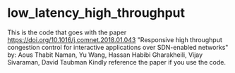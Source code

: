 # low_latency_high_throughput

This is the code that goes with the paper 
https://doi.org/10.1016/j.comnet.2018.01.043
"Responsive high throughput congestion control for interactive applications over SDN-enabled networks"
by:
Aous Thabit Naman, Yu Wang, Hassan Habibi Gharakheili, Vijay Sivaraman, David Taubman
Kindly reference the paper if you use the code.
